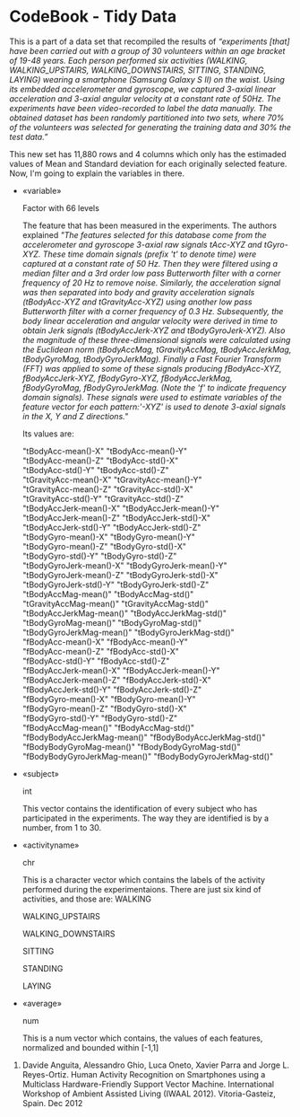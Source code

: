 # CodeBook - Tidy Data  

This is a part of a data set that recompiled the results of *“experiments \[that\] have been carried out with a group of 30 volunteers within an age bracket of 19-48 years. 
Each person performed six activities (WALKING,
WALKING\_UPSTAIRS, WALKING\_DOWNSTAIRS, SITTING, STANDING, LAYING)
wearing a smartphone (Samsung Galaxy S II) on the waist. Using its
embedded accelerometer and gyroscope, we captured 3-axial linear
acceleration and 3-axial angular velocity at a constant rate of 50Hz.
The experiments have been video-recorded to label the data manually. The
obtained dataset has been randomly partitioned into two sets, where 70%
of the volunteers was selected for generating the training data and 30%
the test data.”* 

This new set has 11,880 rows and 4 columns which only has the estimaded values of Mean and Standard deviation for each originally selected feature. 
Now, I'm going to explain the variables in there. 


* «variable»

  Factor with 66 levels
  
  The feature that has been measured in the experiments. The authors explained *"The features selected for this database come from the accelerometer and gyroscope 3-axial raw         signals tAcc-XYZ and tGyro-XYZ. These time domain signals (prefix 't' to denote time) were captured at a constant rate of 50 Hz. Then they were filtered using a median filter     and a 3rd order low pass Butterworth filter with a corner frequency of 20 Hz to remove noise. Similarly, the acceleration signal was then separated into body and gravity           acceleration signals (tBodyAcc-XYZ and tGravityAcc-XYZ) using another low pass Butterworth filter with a corner frequency of 0.3 Hz. Subsequently, the body linear acceleration     and angular velocity were derived in time to obtain Jerk signals (tBodyAccJerk-XYZ and tBodyGyroJerk-XYZ). Also the magnitude of these three-dimensional signals were               calculated using the Euclidean norm (tBodyAccMag, tGravityAccMag, tBodyAccJerkMag, tBodyGyroMag, tBodyGyroJerkMag). Finally a Fast Fourier Transform (FFT) was applied to some     of these signals producing fBodyAcc-XYZ, fBodyAccJerk-XYZ, fBodyGyro-XYZ, fBodyAccJerkMag, fBodyGyroMag, fBodyGyroJerkMag. (Note the 'f' to indicate frequency domain signals).     These signals were used to estimate variables of the feature vector for each pattern:'-XYZ' is used to denote 3-axial signals in the X, Y and Z directions."* 
  
  Its values are:
  
  "tBodyAcc-mean()-X"           "tBodyAcc-mean()-Y"          
  "tBodyAcc-mean()-Z"           "tBodyAcc-std()-X"           
  "tBodyAcc-std()-Y"            "tBodyAcc-std()-Z"           
 "tGravityAcc-mean()-X"        "tGravityAcc-mean()-Y"       
 "tGravityAcc-mean()-Z"        "tGravityAcc-std()-X"        
 "tGravityAcc-std()-Y"         "tGravityAcc-std()-Z"        
 "tBodyAccJerk-mean()-X"       "tBodyAccJerk-mean()-Y"      
 "tBodyAccJerk-mean()-Z"       "tBodyAccJerk-std()-X"       
 "tBodyAccJerk-std()-Y"        "tBodyAccJerk-std()-Z"       
 "tBodyGyro-mean()-X"          "tBodyGyro-mean()-Y"         
 "tBodyGyro-mean()-Z"          "tBodyGyro-std()-X"          
 "tBodyGyro-std()-Y"           "tBodyGyro-std()-Z"          
 "tBodyGyroJerk-mean()-X"      "tBodyGyroJerk-mean()-Y"     
 "tBodyGyroJerk-mean()-Z"      "tBodyGyroJerk-std()-X"      
 "tBodyGyroJerk-std()-Y"       "tBodyGyroJerk-std()-Z"      
 "tBodyAccMag-mean()"          "tBodyAccMag-std()"          
 "tGravityAccMag-mean()"       "tGravityAccMag-std()"       
 "tBodyAccJerkMag-mean()"      "tBodyAccJerkMag-std()"      
 "tBodyGyroMag-mean()"         "tBodyGyroMag-std()"         
 "tBodyGyroJerkMag-mean()"     "tBodyGyroJerkMag-std()"     
 "fBodyAcc-mean()-X"           "fBodyAcc-mean()-Y"          
 "fBodyAcc-mean()-Z"           "fBodyAcc-std()-X"           
 "fBodyAcc-std()-Y"            "fBodyAcc-std()-Z"           
 "fBodyAccJerk-mean()-X"       "fBodyAccJerk-mean()-Y"      
 "fBodyAccJerk-mean()-Z"       "fBodyAccJerk-std()-X"       
 "fBodyAccJerk-std()-Y"        "fBodyAccJerk-std()-Z"       
 "fBodyGyro-mean()-X"          "fBodyGyro-mean()-Y"         
 "fBodyGyro-mean()-Z"          "fBodyGyro-std()-X"          
 "fBodyGyro-std()-Y"           "fBodyGyro-std()-Z"          
 "fBodyAccMag-mean()"          "fBodyAccMag-std()"          
 "fBodyBodyAccJerkMag-mean()"  "fBodyBodyAccJerkMag-std()"  
 "fBodyBodyGyroMag-mean()"     "fBodyBodyGyroMag-std()"     
 "fBodyBodyGyroJerkMag-mean()" "fBodyBodyGyroJerkMag-std()"

* «subject»

  int 

  This vector contains the identification of every subject who has participated in the experiments. The way they are identified is by a number, from 1 to 30.
  
* «activityname»

  chr
  
  This is a character vector which contains the labels of the activity performed during the experimentaions. There are just six kind of activities, and those are:
  WALKING
  
  WALKING_UPSTAIRS
  
  WALKING_DOWNSTAIRS
  
  SITTING
  
  STANDING
  
  LAYING
  
  
* «average»

  num 
  
  This is a num vector which contains, the values of each features, normalized and bounded within [-1,1]
  
  
1. Davide Anguita, Alessandro Ghio, Luca Oneto, Xavier Parra and Jorge L. Reyes-Ortiz. Human Activity Recognition on Smartphones using a Multiclass Hardware-Friendly Support Vector Machine. International Workshop of Ambient Assisted Living (IWAAL 2012). Vitoria-Gasteiz, Spain. Dec 2012
